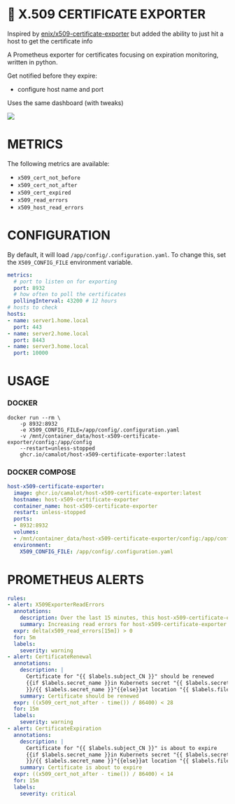 # 🔏 X.509 CERTIFICATE EXPORTER

Inspired by [enix/x509-certificate-exporter](https://github.com/enix/x509-certificate-exporter) but added the ability to just hit a host to get the certificate info

A Prometheus exporter for certificates focusing on expiration monitoring, written in python.


Get notified before they expire:

- configure host name and port

Uses the same dashboard (with tweaks)

![](https://i.imgur.com/UWy29Rr.png)

# METRICS

The following metrics are available:

- `x509_cert_not_before`
- `x509_cert_not_after`
- `x509_cert_expired`
- `x509_read_errors`
- `x509_host_read_errors`


# CONFIGURATION

By default, it will load `/app/config/.configuration.yaml`. To change this, set the `X509_CONFIG_FILE` environment variable.

```yaml
metrics:
  # port to listen on for exporting
  port: 8932
  # how often to poll the certificates
  pollingInterval: 43200 # 12 hours
# hosts to check
hosts:
- name: server1.home.local
  port: 443
- name: server2.home.local
  port: 8443
- name: server3.home.local
  port: 10000
```

# USAGE

### DOCKER

```
docker run --rm \
	-p 8932:8932
	-e X509_CONFIG_FILE=/app/config/.configuration.yaml
	-v /mnt/container_data/host-x509-certificate-exporter/config:/app/config
	--restart=unless-stopped
	ghcr.io/camalot/host-x509-certificate-exporter:latest
```
### DOCKER COMPOSE

```yaml
host-x509-certificate-exporter:
  image: ghcr.io/camalot/host-x509-certificate-exporter:latest
  hostname: host-x509-certificate-exporter
  container_name: host-x509-certificate-exporter
  restart: unless-stopped
  ports:
  - 8932:8932
  volumes:
  - /mnt/container_data/host-x509-certificate-exporter/config:/app/config
  environment: 
    X509_CONFIG_FILE: /app/config/.configuration.yaml
```

# PROMETHEUS ALERTS

```yaml
rules:
- alert: X509ExporterReadErrors
  annotations:
    description: Over the last 15 minutes, this host-x509-certificate-exporter instance has experienced errors reading certificate files or querying the Kubernetes API. This could be caused by a misconfiguration if triggered when the exporter starts.
    summary: Increasing read errors for host-x509-certificate-exporter
  expr: delta(x509_read_errors[15m]) > 0
  for: 5m
  labels:
    severity: warning
- alert: CertificateRenewal
  annotations:
    description: | 
      Certificate for "{{ $labels.subject_CN }}" should be renewed
      {{if $labels.secret_name }}in Kubernets secret "{{ $labels.secret_namespace
      }}/{{ $labels.secret_name }}"{{else}}at location "{{ $labels.filepath }}"{{end}}
    summary: Certificate should be renewed
  expr: ((x509_cert_not_after - time()) / 86400) < 28
  for: 15m
  labels:
    severity: warning
- alert: CertificateExpiration
  annotations:
    description: |
      Certificate for "{{ $labels.subject_CN }}" is about to expire
      {{if $labels.secret_name }}in Kubernets secret "{{ $labels.secret_namespace
      }}/{{ $labels.secret_name }}"{{else}}at location "{{ $labels.filepath }}"{{end}}
    summary: Certificate is about to expire
  expr: ((x509_cert_not_after - time()) / 86400) < 14
  for: 15m
  labels:
    severity: critical
```